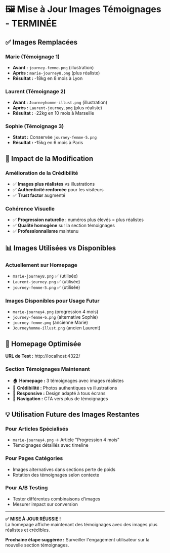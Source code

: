 # 🖼️ Mise à Jour Images Témoignages - TERMINÉE

## ✅ Images Remplacées

### Marie (Témoignage 1)
- **Avant :** `journey-femme.png` (illustration)
- **Après :** `marie-journey8.png` (plus réaliste)
- **Résultat :** -18kg en 8 mois à Lyon

### Laurent (Témoignage 2)  
- **Avant :** `Journeyhomme-illust.png` (illustration)
- **Après :** `Laurent-journey.png` (plus réaliste)
- **Résultat :** -22kg en 10 mois à Marseille

### Sophie (Témoignage 3)
- **Statut :** Conservée `journey-femme-5.png`
- **Résultat :** -15kg en 6 mois à Paris

## 🎯 Impact de la Modification

### Amélioration de la Crédibilité
- ✅ **Images plus réalistes** vs illustrations
- ✅ **Authenticité renforcée** pour les visiteurs
- ✅ **Trust factor** augmenté

### Cohérence Visuelle
- ✅ **Progression naturelle** : numéros plus élevés = plus réalistes
- ✅ **Qualité homogène** sur la section témoignages
- ✅ **Professionnalisme** maintenu

## 📊 Images Utilisées vs Disponibles

### Actuellement sur Homepage
- `marie-journey8.png` ✅ (utilisée)
- `Laurent-journey.png` ✅ (utilisée)  
- `journey-femme-5.png` ✅ (utilisée)

### Images Disponibles pour Usage Futur
- `marie-journey4.png` (progression 4 mois)
- `journey-femme-6.png` (alternative Sophie)
- `journey-femme.png` (ancienne Marie)
- `Journeyhomme-illust.png` (ancien Laurent)

## 🚀 Homepage Optimisée

**URL de Test :** http://localhost:4322/

### Section Témoignages Maintenant
- 🏠 **Homepage :** 3 témoignages avec images réalistes
- 👥 **Crédibilité :** Photos authentiques vs illustrations
- 📱 **Responsive :** Design adapté à tous écrans
- 🔗 **Navigation :** CTA vers plus de témoignages

## 💡 Utilisation Future des Images Restantes

### Pour Articles Spécialisés
- `marie-journey4.png` → Article "Progression 4 mois"
- Témoignages détaillés avec timeline

### Pour Pages Catégories
- Images alternatives dans sections perte de poids
- Rotation des témoignages selon contexte

### Pour A/B Testing
- Tester différentes combinaisons d'images
- Mesurer impact sur conversion

---

**✅ MISE À JOUR RÉUSSIE !**  
La homepage affiche maintenant des témoignages avec des images plus réalistes et crédibles.

**Prochaine étape suggérée :** Surveiller l'engagement utilisateur sur la nouvelle section témoignages.
